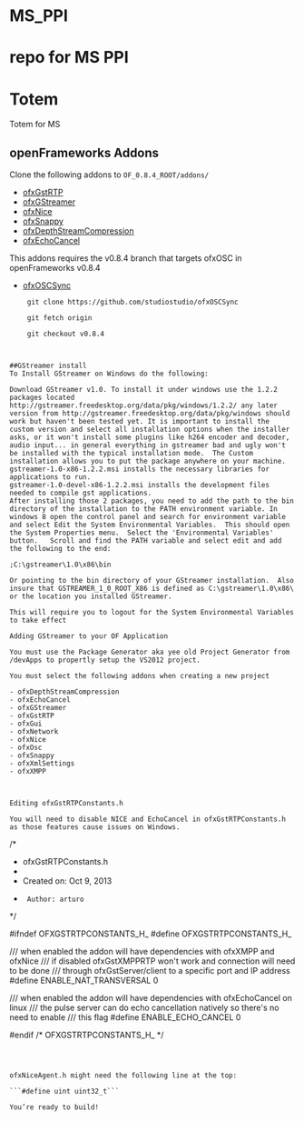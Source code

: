 MS_PPI
======

repo for MS PPI
=======

# Totem
Totem for MS

## openFrameworks Addons

Clone the following addons to ```OF_0.8.4_ROOT/addons/```

- [ofxGstRTP](https://github.com/studiostudio/ofxGstRTP)
- [ofxGStreamer](https://github.com/studiostudio/ofxGsttreamer)
- [ofxNice](https://github.com/studiostudio/ofxNice)
- [ofxSnappy](https://github.com/studiostudio/ofxSnappy)
- [ofxDepthStreamCompression](http://github.com/studiostudio/ofxDepthStreamCompression)
- [ofxEchoCancel](http://github.com/studiostudio/ofxEchoCancel)

This addons requires the v0.8.4 branch that targets ofxOSC in openFrameworks v0.8.4
- [ofxOSCSync](https://github.com/studiostudio/ofxOSCSync/tree/v0.8.4) 
   ```
    git clone https://github.com/studiostudio/ofxOSCSync
    
    git fetch origin
    
    git checkout v0.8.4
```


##GStreamer install
To Install GStreamer on Windows do the following:

Download GStreamer v1.0. To install it under windows use the 1.2.2 packages located http://gstreamer.freedesktop.org/data/pkg/windows/1.2.2/ any later version from http://gstreamer.freedesktop.org/data/pkg/windows should work but haven't been tested yet. It is important to install the custom version and select all installation options when the installer asks, or it won't install some plugins like h264 encoder and decoder, audio input... in general everything in gstreamer bad and ugly won't be installed with the typical installation mode.  The Custom installation allows you to put the package anywhere on your machine.
gstreamer-1.0-x86-1.2.2.msi installs the necessary libraries for applications to run.
gstreamer-1.0-devel-x86-1.2.2.msi installs the development files needed to compile gst applications.
After installing those 2 packages, you need to add the path to the bin directory of the installation to the PATH environment variable. In windows 8 open the control panel and search for environment variable and select Edit the System Environmental Variables.  This should open the System Properties menu.  Select the 'Environmental Variables' button.   Scroll and find the PATH variable and select edit and add the following to the end:

;C:\gstreamer\1.0\x86\bin

Or pointing to the bin directory of your GStreamer installation.  Also insure that GSTREAMER_1_0_ROOT_X86 is defined as C:\gstreamer\1.0\x86\ or the location you installed GStreamer.

This will require you to logout for the System Environmental Variables to take effect

Adding GStreamer to your OF Application

You must use the Package Generator aka yee old Project Generator from /devApps to propertly setup the VS2012 project.  

You must select the following addons when creating a new project

- ofxDepthStreamCompression
- ofxEchoCancel
- ofxGStreamer
- ofxGstRTP
- ofxGui
- ofxNetwork
- ofxNice
- ofxOsc
- ofxSnappy
- ofxXmlSettings
- ofxXMPP



Editing ofxGstRTPConstants.h

You will need to disable NICE and EchoCancel in ofxGstRTPConstants.h as those features cause issues on Windows.

```
/*
 * ofxGstRTPConstants.h
 *
 *  Created on: Oct 9, 2013
 *      Author: arturo
 */
 
 #ifndef OFXGSTRTPCONSTANTS_H_
 #define OFXGSTRTPCONSTANTS_H_
 
 /// when enabled the addon will have dependencies with ofxXMPP and ofxNice
 /// if disabled ofxGstXMPPRTP won't work and connection will need to be done
 /// through ofxGstServer/client to a specific port and IP address
 #define ENABLE_NAT_TRANSVERSAL 0
 
 /// when enabled the addon will have dependencies with ofxEchoCancel on linux
 /// the pulse server can do echo cancellation natively so there's no need to enable
 /// this flag
 #define ENABLE_ECHO_CANCEL 0
 
 #endif /* OFXGSTRTPCONSTANTS_H_ */
```
 
 

ofxNiceAgent.h might need the following line at the top:

```#define uint uint32_t```

You’re ready to build!
